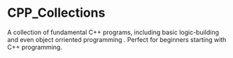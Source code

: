 # CPP_Collections
A collection of fundamental C++ programs, including basic logic-building and even object orriented programming . Perfect for beginners starting with C++ programming.
